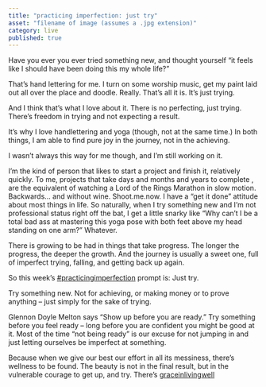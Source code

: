 ```yaml
---
title: "practicing imperfection: just try"
asset: "filename of image (assumes a .jpg extension)" 
category: live
published: true
---
```

Have you ever you ever tried something new, and thought yourself “it feels like I should have been doing this my whole life?”

That’s hand lettering for me. I turn on some worship music, get my paint laid out all over the place and doodle. Really. That’s all it is. It’s just trying.

And I think that’s what I love about it. There is no perfecting, just trying. There’s freedom in trying and not expecting a result.

It’s why I love handlettering and yoga (though, not at the same time.) In both things, I am able to find pure joy in the journey, not in the achieving.

I wasn’t always this way for me though, and I’m still working on it.

I’m the kind of person that likes to start a project and finish it, relatively quickly. To me, projects that take days and months and years to complete , are the equivalent of watching a Lord of the Rings Marathon in slow motion. Backwards… and without wine. Shoot.me.now.
I have a “get it done” attitude about most things in life. So naturally, when I try something new and I’m not professional status right off the bat, I get a little snarky like “Why can’t I be a total bad ass at mastering this yoga pose with both feet above my head standing on one arm?” Whatever.

There is growing to be had in things that take progress. The longer the progress, the deeper the growth. And the journey is usually a sweet one, full of imperfect trying, falling, and getting back up again.

So this week’s [#practicingimperfection](https://www.instagram.com/explore/tags/practicingimperfection/)
prompt is: Just try.

Try something new. Not for achieving, or making money or to prove anything – just simply for the sake of trying.

Glennon Doyle Melton says “Show up before you are ready.” Try something before you feel ready – long before you are confident you might be good at it.
Most of the time “not being ready” is our excuse for not jumping in and just letting ourselves be imperfect at something.

Because when we give our best our effort in all its messiness, there’s wellness to be found. The beauty is not in the final result, but in the vulnerable courage to get up, and try.
There’s [graceinlivingwell](https://www.instagram.com/explore/tags/graceinlivingwell/) 
